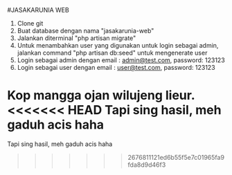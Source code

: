 #JASAKARUNIA WEB
1. Clone git
2. Buat database dengan nama "jasakarunia-web"
3. Jalankan diterminal "php artisan migrate"
4. Untuk menambahkan user yang digunakan untuk login sebagai admin, jalankan command "php artisan db:seed" untuk mengenerate user
5. Login sebagai admin dengan email : admin@test.com, password: 123123
6. Login sebagai user dengan email : user@test.com, password: 123123

Kop mangga ojan wilujeng lieur.
<<<<<<< HEAD
Tapi sing hasil, meh gaduh acis haha
=======
Tapi sing hasil, meh gaduh acis haha
>>>>>>> 2676811121ed6b55f5e7c01965fa9fda8d9d46f3
